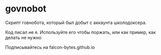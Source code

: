# govnobot
Скрипт говнобота, который был добыт с аккаунта школодоксера.


Код писал не я. Используйте его чтобы поржать, или как пример, как делать не нужно

Подписывайтесь на falcon-bytes.github.io
